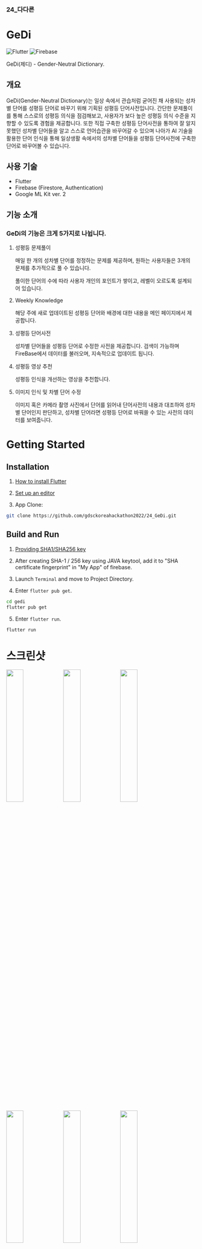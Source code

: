 ### 24_다다른

# GeDi

![Flutter](https://img.shields.io/badge/Dart-Flutter-blue?logo=Flutter)
![Firebase](https://img.shields.io/badge/with-Firebase-FFCC00?logo=Firebase)

GeDi(제디) - Gender-Neutral Dictionary.

## 개요

GeDi(Gender-Neutral Dictionary)는 일상 속에서 관습처럼 굳어진 채 사용되는 성차별 단어를 성평등 단어로 바꾸기 위해 기획된 성평등 단어사전입니다.
간단한 문제풀이를 통해 스스로의 성평등 의식을 점검해보고, 사용자가 보다 높은 성평등 의식 수준을 지향할 수 있도록 경험을 제공합니다.
또한 직접 구축한 성평등 단어사전을 통하여 잘 알지 못했던 성차별 단어들을 알고 스스로 언어습관을 바꾸어갈 수 있으며 나아가 AI 기술을 활용한 단어 인식을 통해 일상생활 속에서의 성차별 단어들을 성평등 단어사전에 구축한 단어로 바꾸어볼 수 있습니다.

## 사용 기술

- Flutter
- Firebase (Firestore, Authentication)
- Google ML Kit ver. 2

## 기능 소개

### GeDi의 기능은 크게 5가지로 나뉩니다.

1. 성평등 문제풀이

    매일 한 개의 성차별 단어를 정정하는 문제를 제공하며, 원하는 사용자들은 3개의 문제를 추가적으로 풀 수 있습니다. 

    풀이한 단어의 수에 따라 사용자 개인의 포인트가 쌓이고, 레벨이 오르도록 설계되어 있습니다.

2. Weekly Knowledge

    해당 주에 새로 업데이트된 성평등 단어와 배경에 대한 내용을 메인 페이지에서 제공합니다.

3. 성평등 단어사전

    성차별 단어들을 성평등 단어로 수정한 사전을 제공합니다. 검색이 가능하며 FireBase에서 데이터를 불러오며, 지속적으로 업데이트 됩니다.

4. 성평등 영상 추천

    성평등 인식을 개선하는 영상을 추천합니다.

5. 이미지 인식 및 차별 단어 수정

    이미지 혹은 카메라 촬영 사진에서 단어를 읽어내 단어사전의 내용과 대조하여 성차별 단어인지 판단하고, 성차별 단어라면 성평등 단어로 바꿔쓸 수 있는 사전의 데이터를 보여줍니다.

# Getting Started

## Installation

1. [How to install Flutter](https://flutter.dev/docs/get-started/install)

2. [Set up an editor](https://flutter.dev/docs/get-started/editor?tab=vscode)

3. App Clone:

```bash
git clone https://github.com/gdsckoreahackathon2022/24_GeDi.git
```

## Build and Run

1. [Providing SHA1/SHA256 key](https://developers.google.com/android/guides/client-auth)

2. After creating SHA-1 / 256 key using JAVA keytool, add it to "SHA certificate fingerprint" in "My App" of firebase.

3. Launch `Terminal` and move to Project Directory.

4. Enter `flutter pub get`.

```bash
cd gedi
flutter pub get
```

5. Enter `flutter run`.

```bash
flutter run
```

# 스크린샷
<img src="https://user-images.githubusercontent.com/56063805/152618501-7f410556-eaa2-44d0-8cdc-f758496cf163.png" width="30%"><img src="https://user-images.githubusercontent.com/56063805/152618515-31565c4c-2716-4429-bd5a-758f032d1c1c.png" width="30%"><img src="https://user-images.githubusercontent.com/56063805/152618529-ae14900f-794b-4bf8-b152-6b92fe1a364c.png" width="30%">
<img src="https://user-images.githubusercontent.com/56063805/152618524-b2b64ef6-0f84-4372-8c1c-b995abb0bcb4.png" width="30%"><img src="https://user-images.githubusercontent.com/56063805/152618534-170f29e3-d679-42f2-80ea-e25aa1b8db3e.png" width="30%"><img src="https://user-images.githubusercontent.com/56063805/152618548-5d90b176-d683-405d-908b-d531b33fd33a.png" width="30%">
<img src="https://user-images.githubusercontent.com/56063805/152618542-54c34d5a-1dcb-4c2e-bc38-dee00b0ccf9f.png" width="30%"><img src="https://user-images.githubusercontent.com/56063805/152618550-2f155180-4d2c-47cd-8789-814f2159680a.png" width="30%"><img src="https://user-images.githubusercontent.com/56063805/152618556-a0358ef5-1a19-4cf6-9061-432f4335dbac.png" width="30%">
<img src="https://user-images.githubusercontent.com/56063805/152618559-d417af53-8320-4a46-bd7d-4a8d7a738f6f.png" width="30%"><img src="https://user-images.githubusercontent.com/56063805/152618561-696ceb42-8cf4-428f-96e6-208b431ec879.png" width="30%"><img src="https://user-images.githubusercontent.com/56063805/152618566-0ac5da61-f71d-4788-abf6-8460980632c1.png" width="30%">
<img src="https://user-images.githubusercontent.com/56063805/152618569-53393481-cd32-41bf-bd43-5ec34bcb57d4.png" width="30%"><img src="https://user-images.githubusercontent.com/56063805/152618571-b208cf4b-ba62-404e-990c-7359122fdf21.png" width="30%"><img src="https://user-images.githubusercontent.com/56063805/152618579-27efa176-dde7-4888-8fc3-e007203df4dc.png" width="30%">
<img src="https://user-images.githubusercontent.com/56063805/152620479-ed6ab892-73fc-477b-b57a-7089667afe7b.png" width="30%"><img src="https://user-images.githubusercontent.com/56063805/152620480-701ee705-39eb-4e51-bc18-701d98aec7d8.png" width="30%"><img src="https://user-images.githubusercontent.com/56063805/152620482-a01025e9-966f-4f25-b621-54b6cfaf2ad2.png" width="30%">
<img src="https://user-images.githubusercontent.com/56063805/152620484-b65b2a87-a421-4d59-b55c-56f01c2bfe44.png" width="30%"><img src="https://user-images.githubusercontent.com/56063805/152620486-ed3651fa-d688-4e3f-a0ea-6fb8e2ccafac.png" width="30%"><img src="https://user-images.githubusercontent.com/56063805/152620487-5f1e5fda-c653-4345-bd15-be1671dea547.png" width="30%">


# Contributors

- [Yeeun Kim](https://github.com/Yeeunbb)
- [Dain Kang](https://github.com/melli0505)
- [Hyeongcheol Shin](https://github.com/ShinHyeongcheol)
- [Wonhyuk Choi](https://github.com/devluce)

# License

[MIT](https://choosealicense.com/licenses/mit/)
